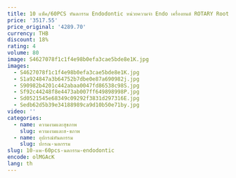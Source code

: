 ```yaml
---
title: 10 แพ็ค/60PCS ทันตกรรม Endodontic หน่วยความจํา Endo เครื่องยนต์ ROTARY Root Canal NiTi แฟ้ม 25 มม.ไฟล์
price: '3517.55'
price_original: '4289.70'
currency: THB
discount: 18%
rating: 4
volume: 80
image: S4627078f1c1f4e98b0efa3cae5bde8e1K.jpg
images:
  - S4627078f1c1f4e98b0efa3cae5bde8e1K.jpg
  - S1a924847a3b64752b7dbe0e87a690982j.jpg
  - S90982b4201c442abaa0047fd86538c98S.jpg
  - Sf92c44248f8e4473ab007ff649898998P.jpg
  - Sd0521545e68349c09292f3831d297316E.jpg
  - Sedb62d5b39e34188989ca9d10b50e71by.jpg
video: ''
categories:
  - name: ความงามและสุขภาพ
    slug: ความงามและส-ขภาพ
  - name: อุปกรณ์ทันตกรรม
    slug: ปกรณ-นตกรรม
slug: 10-แพ-60pcs-นตกรรม-endodontic
encode: olMGAcK
lang: th
---
```

  
